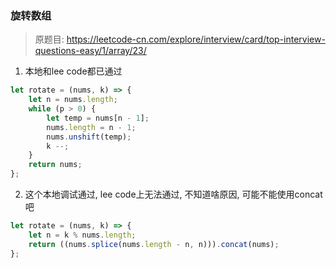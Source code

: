 ### 旋转数组
> 原题目: https://leetcode-cn.com/explore/interview/card/top-interview-questions-easy/1/array/23/

1. 本地和lee code都已通过
```javascript
let rotate = (nums, k) => {
    let n = nums.length;
    while (p > 0) {
        let temp = nums[n - 1];
        nums.length = n - 1;
        nums.unshift(temp);
        k --;
    }
    return nums;
};
```
2. 这个本地调试通过, lee code上无法通过, 不知道啥原因, 可能不能使用concat吧
```javascript
let rotate = (nums, k) => {
    let n = k % nums.length;
    return ((nums.splice(nums.length - n, n))).concat(nums);
};
```
